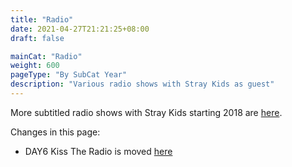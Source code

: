 ```yaml
---
title: "Radio"
date: 2021-04-27T21:21:25+08:00
draft: false

mainCat: "Radio"
weight: 600
pageType: "By SubCat Year"
description: "Various radio shows with Stray Kids as guest"
---
```

More subtitled radio shows with Stray Kids starting 2018 are [here](http://strayksubs.com/videos/radio/).

Changes in this page:
- DAY6 Kiss The Radio is moved [here](/shows/dekira/)
